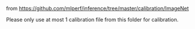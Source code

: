 from https://github.com/mlperf/inference/tree/master/calibration/ImageNet

Please only use at most 1 calibration file from this folder for calibration.
